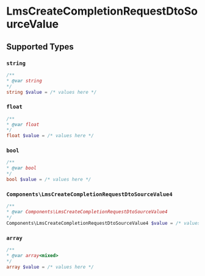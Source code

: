 # LmsCreateCompletionRequestDtoSourceValue


## Supported Types

### `string`

```php
/**
* @var string
*/
string $value = /* values here */
```

### `float`

```php
/**
* @var float
*/
float $value = /* values here */
```

### `bool`

```php
/**
* @var bool
*/
bool $value = /* values here */
```

### `Components\LmsCreateCompletionRequestDtoSourceValue4`

```php
/**
* @var Components\LmsCreateCompletionRequestDtoSourceValue4
*/
Components\LmsCreateCompletionRequestDtoSourceValue4 $value = /* values here */
```

### `array`

```php
/**
* @var array<mixed>
*/
array $value = /* values here */
```

